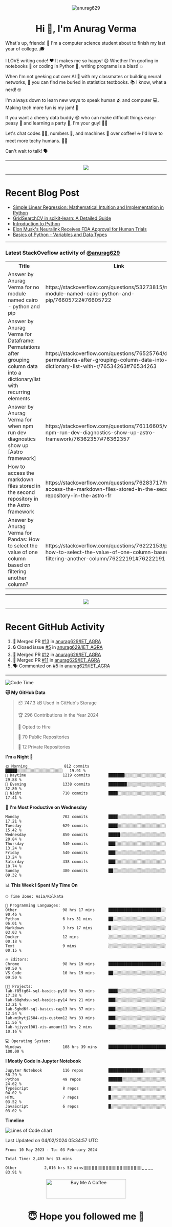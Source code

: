 

<p align="center"> <img src="https://komarev.com/ghpvc/?username=anurag629&label=Profile%20views&color=0e75b6&style=flat" alt="anurag629" /> </p>

<h1 align="center">Hi 👋, I'm Anurag Verma</h1>

What's up, friends! 👋 I'm a computer science student about to finish my last year of college. 🎓

I LOVE writing code! ❤️ It makes me so happy! 😄 Whether I'm goofing in notebooks 📓 or coding in Python 🐍, writing programs is a blast! 💥

When I'm not geeking out over AI 🤖 with my classmates or building neural networks, 🧠 you can find me buried in statistics textbooks. 📚 I know, what a nerd! 🤓

I'm always down to learn new ways to speak human 🫂 and computer 💻. Making tech more fun is my jam! 🍇

If you want a cheery data buddy 😎 who can make difficult things easy-peasy 🥝 and learning a party 🎉, I'm your guy! 🙋‍♂️

Let's chat codes 👨‍💻, numbers 🧮, and machines 🤖 over coffee! ☕ I'd love to meet more techy humans. 💁‍♂️

Can't wait to talk! 🗣️

---

<p align="center">
  <img src="https://spotify-github-profile.vercel.app/api/view.svg?uid=mwvywke3fo2gajpenodnmobfh&cover_image=true&theme=default&show_offline=false&background_color=121212&interchange=false&bar_color=53b14f&bar_color_cover=true">
</p>

---

# Recent Blog Post

<!-- BLOG-POST-LIST:START -->
- [Simple Linear Regression: Mathematical Intuition and Implementation in Python](https://codercops.tech/blog/machine-learning-algorithms/simple-linear-regression-mathematical-intuation)
- [GridSearchCV in scikit-learn: A Detailed Guide](https://codercops.tech/blog/gridsearchcv-in-scikit-learn-a-detailed-guide)
- [Introduction to Python](https://codercops.tech/blog/python-tutorial/introduction-to-python)
- [Elon Musk&#39;s Neuralink Receives FDA Approval for Human Trials](https://codercops.tech/blog/elon-musks-neuralink-receives-fda-approval-for-human-trials)
- [Basics of Python - Variables and Data Types](https://codercops.tech/blog/python-basics-of-python-variables-and-data-types)
<!-- BLOG-POST-LIST:END -->

---

### Latest StackOveflow activity of [@anurag629](https://github.com/anurag629)
<table>
  <tr><th>Title</th><th>Link</th></tr>
  <!-- STACKOVERFLOW:START --><tr><td>Answer by Anurag Verma for no module named cairo - python and pip</td><td>https://stackoverflow.com/questions/53273815/no-module-named-cairo-python-and-pip/76605722#76605722</td></tr><tr><td>Answer by Anurag Verma for Dataframe: Permutations after grouping column data into a dictionary/list with recurring elements</td><td>https://stackoverflow.com/questions/76525764/dataframe-permutations-after-grouping-column-data-into-a-dictionary-list-with-r/76534263#76534263</td></tr><tr><td>Answer by Anurag Verma for when npm run dev diagnostics show up [Astro framework]</td><td>https://stackoverflow.com/questions/76116605/when-npm-run-dev-diagnostics-show-up-astro-framework/76362357#76362357</td></tr><tr><td>How to access the markdown files stored in the second repository in the Astro framework</td><td>https://stackoverflow.com/questions/76283717/how-to-access-the-markdown-files-stored-in-the-second-repository-in-the-astro-fr</td></tr><tr><td>Answer by Anurag Verma for Pandas: How to select the value of one column based on filtering another column?</td><td>https://stackoverflow.com/questions/76222153/pandas-how-to-select-the-value-of-one-column-based-on-filtering-another-column/76222191#76222191</td></tr><!-- STACKOVERFLOW:END -->
</table>

---

<p align="center">
  <img alig src="https://github-profile-trophy.vercel.app/?username=anurag629&theme=onedark&column=-1" />
</p>

---

# Recent GitHub Activity
<!--START_SECTION:activity-->
1. 🎉 Merged PR [#13](https://github.com/anurag629/IET_AGRA/pull/13) in [anurag629/IET_AGRA](https://github.com/anurag629/IET_AGRA)
2. 🔒 Closed issue [#5](https://github.com/anurag629/IET_AGRA/issues/5) in [anurag629/IET_AGRA](https://github.com/anurag629/IET_AGRA)
3. 🎉 Merged PR [#12](https://github.com/anurag629/IET_AGRA/pull/12) in [anurag629/IET_AGRA](https://github.com/anurag629/IET_AGRA)
4. 🎉 Merged PR [#11](https://github.com/anurag629/IET_AGRA/pull/11) in [anurag629/IET_AGRA](https://github.com/anurag629/IET_AGRA)
5. 🗣 Commented on [#5](https://github.com/anurag629/IET_AGRA/issues/5#issuecomment-1854540580) in [anurag629/IET_AGRA](https://github.com/anurag629/IET_AGRA)
<!--END_SECTION:activity-->

---

<!--START_SECTION:waka-->
![Code Time](http://img.shields.io/badge/Code%20Time-2%2C407%20hrs%2011%20mins-blue)

**🐱 My GitHub Data** 

> 📦 747.3 kB Used in GitHub's Storage 
 > 
> 🏆 296 Contributions in the Year 2024
 > 
> 💼 Opted to Hire
 > 
> 📜 70 Public Repositories 
 > 
> 🔑 12 Private Repositories 
 > 
**I'm a Night 🦉** 

```text
🌞 Morning                812 commits         █████░░░░░░░░░░░░░░░░░░░░   19.91 % 
🌆 Daytime                1219 commits        ███████░░░░░░░░░░░░░░░░░░   29.88 % 
🌃 Evening                1338 commits        ████████░░░░░░░░░░░░░░░░░   32.80 % 
🌙 Night                  710 commits         ████░░░░░░░░░░░░░░░░░░░░░   17.41 % 
```
📅 **I'm Most Productive on Wednesday** 

```text
Monday                   702 commits         ████░░░░░░░░░░░░░░░░░░░░░   17.21 % 
Tuesday                  629 commits         ████░░░░░░░░░░░░░░░░░░░░░   15.42 % 
Wednesday                850 commits         █████░░░░░░░░░░░░░░░░░░░░   20.84 % 
Thursday                 540 commits         ███░░░░░░░░░░░░░░░░░░░░░░   13.24 % 
Friday                   540 commits         ███░░░░░░░░░░░░░░░░░░░░░░   13.24 % 
Saturday                 438 commits         ███░░░░░░░░░░░░░░░░░░░░░░   10.74 % 
Sunday                   380 commits         ██░░░░░░░░░░░░░░░░░░░░░░░   09.32 % 
```


📊 **This Week I Spent My Time On** 

```text
🕑︎ Time Zone: Asia/Kolkata

💬 Programming Languages: 
Other                    98 hrs 17 mins      ███████████████████████░░   90.46 % 
Python                   6 hrs 31 mins       ██░░░░░░░░░░░░░░░░░░░░░░░   06.01 % 
Markdown                 3 hrs 17 mins       █░░░░░░░░░░░░░░░░░░░░░░░░   03.03 % 
Docker                   12 mins             ░░░░░░░░░░░░░░░░░░░░░░░░░   00.18 % 
Text                     9 mins              ░░░░░░░░░░░░░░░░░░░░░░░░░   00.15 % 

🔥 Editors: 
Chrome                   98 hrs 19 mins      ███████████████████████░░   90.50 % 
VS Code                  10 hrs 19 mins      ██░░░░░░░░░░░░░░░░░░░░░░░   09.50 % 

🐱‍💻 Projects: 
lab-f85tg64-sql-basics-py18 hrs 53 mins      ████░░░░░░░░░░░░░░░░░░░░░   17.38 % 
lab-68ghdsu-sql-basics-py14 hrs 21 mins      ███░░░░░░░░░░░░░░░░░░░░░░   13.21 % 
lab-5ghd6f-sql-basics-cap13 hrs 37 mins      ███░░░░░░░░░░░░░░░░░░░░░░   12.54 % 
lab-mjhytj2584-vis-custom12 hrs 33 mins      ███░░░░░░░░░░░░░░░░░░░░░░   11.56 % 
lab-hjiyzo1001-vis-amount11 hrs 2 mins       ███░░░░░░░░░░░░░░░░░░░░░░   10.16 % 

💻 Operating System: 
Windows                  108 hrs 39 mins     █████████████████████████   100.00 % 
```

**I Mostly Code in Jupyter Notebook** 

```text
Jupyter Notebook         116 repos           ███████████████░░░░░░░░░░   58.29 % 
Python                   49 repos            ██████░░░░░░░░░░░░░░░░░░░   24.62 % 
TypeScript               8 repos             █░░░░░░░░░░░░░░░░░░░░░░░░   04.02 % 
HTML                     7 repos             █░░░░░░░░░░░░░░░░░░░░░░░░   03.52 % 
JavaScript               6 repos             █░░░░░░░░░░░░░░░░░░░░░░░░   03.02 % 
```



**Timeline**

![Lines of Code chart](https://raw.githubusercontent.com/anurag629/anurag629/main/assets/bar_graph.png)


 Last Updated on 04/02/2024 05:34:57 UTC
<!--END_SECTION:waka-->

<!--START_SECTION:waka-simple-->

```text
From: 10 May 2023 - To: 03 February 2024

Total Time: 2,403 hrs 33 mins

Other            2,016 hrs 52 mins⣿⣿⣿⣿⣿⣿⣿⣿⣿⣿⣿⣿⣿⣿⣿⣿⣿⣿⣿⣿⣿⣀⣀⣀⣀   83.91 %
```

<!--END_SECTION:waka-simple-->

<p align="center"> 
<a href="https://www.buymeacoffee.com/anurag629" target="_blank"><img src="https://cdn.buymeacoffee.com/buttons/default-orange.png" alt="Buy Me A Coffee" height="60" width="250"></a>
</p>


<h1 align="center"> 😇 Hope you followed me 🥰  </h1>
